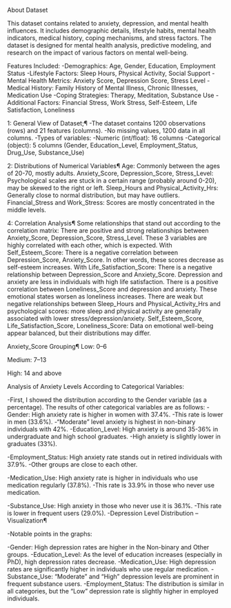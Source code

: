 About Dataset

This dataset contains related to anxiety, depression, and mental health influences. It includes demographic details, lifestyle habits, mental health indicators, medical history, coping mechanisms, and stress factors. The dataset is designed for mental health analysis, predictive modeling, and research on the impact of various factors on mental well-being.

Features Included:
-Demographics: Age, Gender, Education, Employment Status
-Lifestyle Factors: Sleep Hours, Physical Activity, Social Support
-Mental Health Metrics: Anxiety Score, Depression Score, Stress Level
-Medical History: Family History of Mental Illness, Chronic Illnesses, Medication Use
-Coping Strategies: Therapy, Meditation, Substance Use
-Additional Factors: Financial Stress, Work Stress, Self-Esteem, Life Satisfaction, Loneliness

1: General View of Dataset;¶
-The dataset contains 1200 observations (rows) and 21 features (columns).
-No missing values, 1200 data in all columns.
-Types of variables:
-Numeric (int/float): 16 columns
-Categorical (object): 5 columns (Gender, Education_Level, Employment_Status, Drug_Use, Substance_Use)

  
2: Distributions of Numerical Variables¶
Age: Commonly between the ages of 20-70, mostly adults.
Anxiety_Score, Depression_Score, Stress_Level: Psychological scales are stuck in a certain range (probably around 0-20), may be skewed to the right or left.
Sleep_Hours and Physical_Activity_Hrs: Generally close to normal distribution, but may have outliers.
Financial_Stress and Work_Stress: Scores are mostly concentrated in the middle levels.


4: Correlation Analysis¶
Some relationships that stand out according to the correlation matrix:
There are positive and strong relationships between Anxiety_Score, Depression_Score, Stress_Level. These 3 variables are highly correlated with each other, which is expected.
With Self_Esteem_Score:
There is a negative correlation between Depression_Score, Anxiety_Score. In other words, these scores decrease as self-esteem increases.
With Life_Satisfaction_Score:
There is a negative relationship between Depression_Score and Anxiety_Score. Depression and anxiety are less in individuals with high life satisfaction.
There is a positive correlation between Loneliness_Score and depression and anxiety. These emotional states worsen as loneliness increases.
There are weak but negative relationships between Sleep_Hours and Physical_Activity_Hrs and psychological scores: more sleep and physical activity are generally associated with lower stress/depression/anxiety.
Self_Esteem_Score, Life_Satisfaction_Score, Loneliness_Score: Data on emotional well-being appear balanced, but their distributions may differ.

 
Anxiety_Score Grouping¶
Low: 0–6

Medium: 7–13

High: 14 and above

Analysis of Anxiety Levels According to Categorical Variables:

-First, I showed the distribution according to the Gender variable (as a percentage). The results of other categorical variables are as follows:
-Gender: High anxiety rate is higher in women with 37.4%.
-This rate is lower in men (33.6%).
-“Moderate” level anxiety is highest in non-binary individuals with 42%.
-Education_Level: High anxiety is around 35-36% in undergraduate and high school graduates.
-High anxiety is slightly lower in graduates (33%).

-Employment_Status: High anxiety rate stands out in retired individuals with 37.9%.
-Other groups are close to each other.

-Medication_Use: High anxiety rate is higher in individuals who use medication regularly (37.8%).
-This rate is 33.9% in those who never use medication.

-Substance_Use: High anxiety in those who never use it is 36.1%.
-This rate is lower in frequent users (29.0%).
-Depression Level Distribution – Visualization¶


-Notable points in the graphs:

-Gender: High depression rates are higher in the Non-binary and Other groups.
-Education_Level: As the level of education increases (especially in PhD), high depression rates decrease.
-Medication_Use: High depression rates are significantly higher in individuals who use regular medication.
-Substance_Use: “Moderate” and “High” depression levels are prominent in frequent substance users.
-Employment_Status: The distribution is similar in all categories, but the “Low” depression rate is slightly higher in employed individuals.
